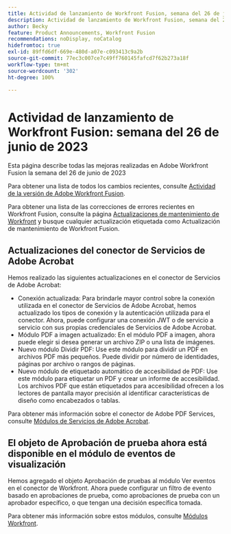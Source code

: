 ```yaml
---
title: Actividad de lanzamiento de Workfront Fusion, semana del 26 de junio de 2023
description: Actividad de lanzamiento de Workfront Fusion, semana del 26 de junio de 2023
author: Becky
feature: Product Announcements, Workfront Fusion
recommendations: noDisplay, noCatalog
hidefromtoc: true
exl-id: 89ffd6df-669e-480d-a07e-c093413c9a2b
source-git-commit: 77ec3c007ce7c49ff760145fafcd7f62b273a18f
workflow-type: tm+mt
source-wordcount: '302'
ht-degree: 100%

---
```


# Actividad de lanzamiento de Workfront Fusion: semana del 26 de junio de 2023

Esta página describe todas las mejoras realizadas en Adobe Workfront Fusion la semana del 26 de junio de 2023

Para obtener una lista de todos los cambios recientes, consulte [Actividad de la versión de Adobe Workfront Fusion](/help/workfront-fusion/fusion-product-releases/fusion-release-activity.md).

Para obtener una lista de las correcciones de errores recientes en Workfront Fusion, consulte la página [Actualizaciones de mantenimiento de Workfront](https://experienceleague.adobe.com/docs/workfront-known-issues/releases/current-updates.html?lang=es) y busque cualquier actualización etiquetada como Actualización de mantenimiento de Workfront Fusion.

## Actualizaciones del conector de Servicios de Adobe Acrobat

Hemos realizado las siguientes actualizaciones en el conector de Servicios de Adobe Acrobat:

* Conexión actualizada: Para brindarle mayor control sobre la conexión utilizada en el conector de Servicios de Adobe Acrobat, hemos actualizado los tipos de conexión y la autenticación utilizada para el conector. Ahora, puede configurar una conexión JWT o de servicio a servicio con sus propias credenciales de Servicios de Adobe Acrobat.
* Módulo PDF a imagen actualizado: En el módulo PDF a imagen, ahora puede elegir si desea generar un archivo ZIP o una lista de imágenes.
* Nuevo módulo Dividir PDF: Use este módulo para dividir un PDF en archivos PDF más pequeños. Puede dividir por número de identidades, páginas por archivo o rangos de páginas.
* Nuevo módulo de etiquetado automático de accesibilidad de PDF: Use este módulo para etiquetar un PDF y crear un informe de accesibilidad. Los archivos PDF que están etiquetados para accesibilidad ofrecen a los lectores de pantalla mayor precisión al identificar características de diseño como encabezados o tablas.

Para obtener más información sobre el conector de Adobe PDF Services, consulte [Módulos de Servicios de Adobe Acrobat](/help/workfront-fusion/references/apps-and-modules/adobe-connectors/pdf-modules.md).

## El objeto de Aprobación de prueba ahora está disponible en el módulo de eventos de visualización

Hemos agregado el objeto Aprobación de pruebas al módulo Ver eventos en el conector de Workfront. Ahora puede configurar un filtro de evento basado en aprobaciones de prueba, como aprobaciones de prueba con un aprobador específico, o que tengan una decisión específica tomada.

Para obtener más información sobre estos módulos, consulte [Módulos Workfront](/help/workfront-fusion/references/apps-and-modules/adobe-connectors/workfront-modules.md).

